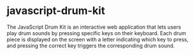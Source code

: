 # javascript-drum-kit
The JavaScript Drum Kit is an interactive web application that lets users play drum sounds by pressing specific keys on their keyboard. Each drum piece is displayed on the screen with a letter indicating which key to press, and pressing the correct key triggers the corresponding drum sound.
